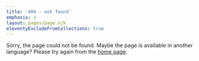 ```yaml
---
title: '404 - not found'
emphasis: 1
layout: pages/page.njk
eleventyExcludeFromCollections: true
---
```


Sorry, the page could not be found. Maybe the page is available in another language?
Please try again from the [home page](/en/).



